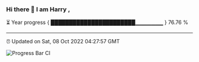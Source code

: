 ### Hi there 👋 I am Harry , 

⏳ Year progress { ███████████████████████▁▁▁▁▁▁▁ } 76.76 %

---

⏰ Updated on Sat, 08 Oct 2022 04:27:57 GMT

![Progress Bar CI](https://github.com/duykhang68/duykhang68/workflows/Progress%20Bar%20CI/badge.svg)
